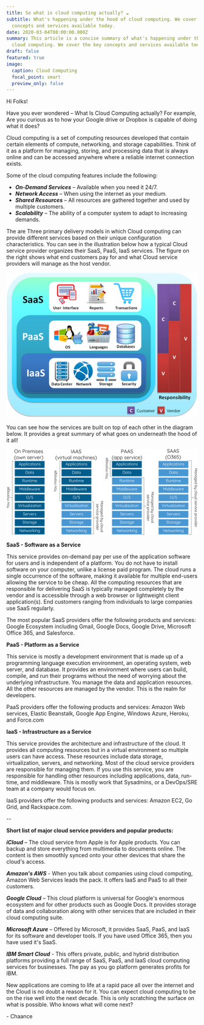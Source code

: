 ```yaml
---
title: So what is cloud computing actually? ☁️
subtitle: What's happening under the hood of cloud computing. We cover the key
  concepts and services available today.
date: 2020-03-04T08:00:00.000Z
summary: This article is a concise summary of what's happening under the hood of
  cloud computing. We cover the key concepts and services available today.
draft: false
featured: true
image:
  caption: Cloud Computing
  focal_point: smart
  preview_only: false
---
```

Hi Folks!

Have you ever wondered – What Is Cloud Computing actually? For example, Are you curious as to how your Google drive or Dropbox is capable of doing what it does?

Cloud computing is a set of computing resources developed that contain certain elements of compute, networking, and storage capabilities. Think of it as a platform for managing, storing, and processing data that is always online and can be accessed anywhere where a reliable internet connection exists.

Some of the cloud computing features include the following:

* ***On-Demand Services*** – Available when you need it 24/7.
* ***Network Access*** – When using the internet as your medium.
* ***Shared Resources*** – All resources are gathered together and used by multiple customers.
* ***Scalability*** – The ability of a computer system to adapt to increasing demands.

The are Three primary delivery models in which Cloud computing can provide different services based on their unique configuration characteristics. You can see in the illustration below how a typical Cloud service provider organizes their SaaS, PaaS, IaaS services. The figure on the right shows what end customers pay for and what Cloud service providers will manage as the host vendor.

![](cloud-computing-illustration.png "cloud computing")

You can see how the services are built on top of each other in the diagram below. It provides a great summary of what goes on underneath the hood of it all!

![](cloud-services.png "cloud services")

**SaaS - Software as a Service**

This service provides on-demand pay per use of the application software for users and is independent of a platform. You do not have to install software on your computer, unlike a license paid program. The cloud runs a single occurrence of the software, making it available for multiple end-users allowing the service to be cheap. All the computing resources that are responsible for delivering SaaS is typically managed completely by the vendor and is accessible through a web browser or lightweight client application(s). End customers ranging from individuals to large companies use SaaS regularly.

The most popular SaaS providers offer the following products and services: Google Ecosystem including Gmail, Google Docs, Google Drive, Microsoft Office 365, and Salesforce.

**PaaS - Platform as a Service**

This service is mostly a development environment that is made up of a programming language execution environment, an operating system, web server, and database. It provides an environment where users can build, compile, and run their programs without the need of worrying about the underlying infrastructure. You manage the data and application resources. All the other resources are managed by the vendor. This is the realm for developers.

PaaS providers offer the following products and services: Amazon Web services, Elastic Beanstalk, Google App Engine, Windows Azure, Heroku, and Force.com

**IaaS - Infrastructure as a Service**

This service provides the architecture and infrastructure of the cloud. It provides all computing resources but in a virtual environment so multiple users can have access. These resources include data storage, virtualization, servers, and networking. Most of the cloud service providers are responsible for managing them. If you use this service, you are responsible for handling other resources including applications, data, run-time, and middleware. This is mostly work that Sysadmins, or a DevOps/SRE team at a company would focus on.

IaaS providers offer the following products and services: Amazon EC2, Go Grid, and Rackspace.com.

\--

**Short list of major cloud service providers and popular products:**

***iCloud*** – The cloud service from Apple is for Apple products. You can backup and store everything from multimedia to documents online. The content is then smoothly synced onto your other devices that share the cloud's access.

***Amazon's AWS*** - When you talk about companies using cloud computing, Amazon Web Services leads the pack. It offers IaaS and PaaS to all their customers.

***Google Cloud*** – This cloud platform is universal for Google's enormous ecosystem and for other products such as Google Docs. It provides storage of data and collaboration along with other services that are included in their cloud computing suite.

***Microsoft Azure*** – Offered by Microsoft, it provides SaaS, PaaS, and IaaS for its software and developer tools. If you have used Office 365, then you have used it's SaaS.

***IBM Smart Cloud*** - This offers private, public, and hybrid distribution platforms providing a full range of SaaS, PaaS, and IaaS cloud computing services for businesses. The pay as you go platform generates profits for IBM.

New applications are coming to life at a rapid pace all over the internet and the Cloud is no doubt a reason for it. You can expect cloud computing to be on the rise well into the next decade. This is only scratching the surface on what is possible. Who knows what will come next?

\- Chaance